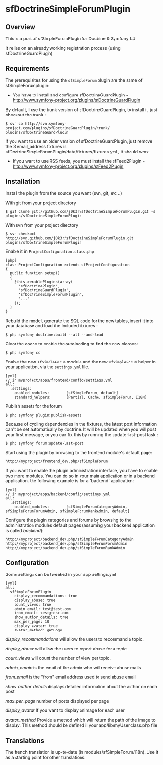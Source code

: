 sfDoctrineSimpleForumPlugin
========================================================

Overview
--------

This is a port of sfSimpleForumPlugin for Doctrine & Symfony 1.4

It relies on an already working registration process (using sfDoctrineGuardPlugin)


Requirements
------------

The prerequisites for using the `sfSimpleForum` plugin are the same of sfSimpleForumplugin:

  * You have to install and configure sfDoctrineGuardPlugin - http://www.symfony-project.org/plugins/sfDoctrineGuardPlugin

By default, I use the trunk version of sfDoctrineGuardPlugin, to install it, just checkout the trunk : 

    $ svn co http://svn.symfony-project.com/plugins/sfDoctrineGuardPlugin/trunk/ plugins/sfDoctrineGuardPlugin

If you want to use an older version of sfDoctrineGuardPlugin, just remove the 3 email_address fixtures in sfDoctrineSimpleForumPlugin/data/fixtures/fixtures.yml , it should work.

  * If you want to use RSS feeds, you must install the sfFeed2Plugin - http://www.symfony-project.org/plugins/sfFeed2Plugin

Installation
------------

Install the plugin from the source you want (svn, git, etc ..)

With git from your project directory

    $ git clone git://github.com/j0k3r/sfDoctrineSimpleForumPlugin.git -s plugins/sfDoctrineSimpleForumPlugin

With svn from your project directory

    $ svn checkout http://svn.github.com/j0k3r/sfDoctrineSimpleForumPlugin.git plugins/sfDoctrineSimpleForumPlugin


Enable it in `ProjectConfiguration.class.php`

    [php]
    class ProjectConfiguration extends sfProjectConfiguration
    {
      public function setup()
      {
        $this->enablePlugins(array(
          'sfDoctrinePlugin', 
          'sfDoctrineGuardPlugin',
          'sfDoctrineSimpleForumPlugin',
          '...'
        ));
      }
    }

Rebuild the model, generate the SQL code for the new tables, insert it into your database and load the included fixtures :
    
    $ php symfony doctrine:build --all --and-load

Clear the cache to enable the autoloading to find the new classes:
    
    $ php symfony cc

Enable the new `sfSimpleForum` module and the new `sfSimpleForum` helper in your application, via the `settings.yml` file.
    
    [yml]
    // in myproject/apps/frontend/config/settings.yml
    all:
      .settings:
        enabled_modules:        [sfSimpleForum, default]
        standard_helpers:       [Partial, Cache, sfSimpleForum, I18N]

Publish assets for the forum

    $ php symfony plugin:publish-assets

Because of cycling dependencies in the fixtures, the latest post information can't be set automatically by doctrine. It will be updated when you will post your first message, or you can fix this by running the update-last-post task :

    $ php symfony forum:update-last-post

Start using the plugin by browsing to the frontend module's default page:
     
    http://myproject/frontend_dev.php/sfSimpleForum

If you want to enable the plugin administration interface, you have to enable two more modules. You can do so in your main application or in a backend application. the following example is for a 'backend' application:

    [yml]
    // in myproject/apps/backend/config/settings.yml
    all:
      .settings:
        enabled_modules:        [sfSimpleForumCategoryAdmin, sfSimpleForumForumAdmin, sfSimpleForumRankAdmin, default]

Configure the plugin categories and forums by browsing to the administration modules default pages (assuming your backend application is called _backend_):
     
    http://myproject/backend_dev.php/sfSimpleForumCategoryAdmin
    http://myproject/backend_dev.php/sfSimpleForumForumAdmin
    http://myproject/backend_dev.php/sfSimpleForumRankAdmin

Configuration
-------------

Some settings can be tweaked in your app settings.yml

    [yml]
    all:
      sfSimpleForumPlugin
        display_recommandations: true
        display_abuse: true
        count_views: true
        admin_email: test@test.com 
        from_email: test@test.com
        show_author_details: true
        max_per_page: 10
        display_avatar: true
        avatar_method: getLogo

*display_recommandations* will allow the users to recommand a topic.

*display_abuse* will allow the users to report abuse for a topic.

*count_views* will count the number of view per topic.

*admin_emain* is the email of the admin who will receive abuse mails

*from_email* is the "from" email address used to send abuse email

*show_author_details* displays detailed information about the author on each post 

*max_per_page* number of posts displayed per page

*display_avatar* If you want to display animage for each user

*avatar_method* Provide a method which will return the path of the image to display. This method should be defined il your app/lib/myUser.class.php file

Translations
------------

The french translation is up-to-date (in modules/sfSimpleForum/i18n). Use it as a starting point for other translations.

